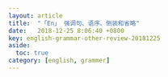 ```yaml
---
layout: article
title:  "「En」 强调句、语序、倒装和省略"
date:   2018-12-25 8:06:40 +0800
key: english-grammar-other-review-20181225
aside:
  toc: true
category: [english, grammer]
---
```

